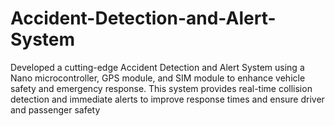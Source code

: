 # Accident-Detection-and-Alert-System
Developed a cutting-edge Accident Detection and Alert System using a Nano microcontroller, GPS module, and SIM module to enhance vehicle safety and emergency response. This system provides real-time collision detection and immediate alerts to improve response times and ensure driver and passenger safety
